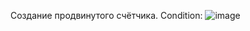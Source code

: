 Создание продвинутого счётчика.
Condition:
![image](https://user-images.githubusercontent.com/104061104/206427937-1c62c3d5-d382-427c-aba8-8e347f4ab7f4.png)

